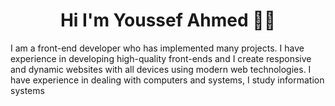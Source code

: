 <h1 align="center">Hi I'm Youssef Ahmed 👨‍💻 </h1>

<p align="center">

  I am a front-end developer who has implemented many projects. I have experience in developing high-quality front-ends and I create responsive and dynamic websites with all devices using modern web technologies. I have experience in dealing with computers and systems, I study information systems

</p>
